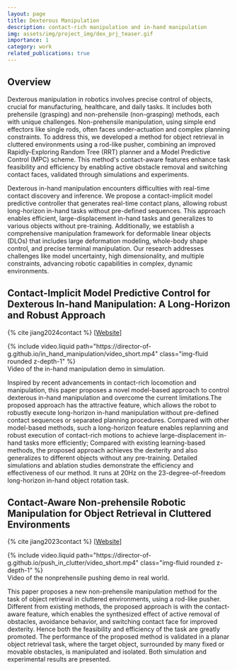 ```yaml
---
layout: page
title: Dexterous Manipulation
description: contact-rich manipulation and in-hand manipulation
img: assets/img/project_img/dex_prj_teaser.gif
importance: 1
category: work
related_publications: true
---
```


## Overview

Dexterous manipulation in robotics involves precise control of objects, crucial for manufacturing, healthcare, and daily tasks. It includes both prehensile (grasping) and non-prehensile (non-grasping) methods, each with unique challenges. Non-prehensile manipulation, using simple end effectors like single rods, often faces under-actuation and complex planning constraints. To address this, we developed a method for object retrieval in cluttered environments using a rod-like pusher, combining an improved Rapidly-Exploring Random Tree (RRT) planner and a Model Predictive Control (MPC) scheme. This method's contact-aware features enhance task feasibility and efficiency by enabling active obstacle removal and switching contact faces, validated through simulations and experiments.

Dexterous in-hand manipulation encounters difficulties with real-time contact discovery and inference. We propose a contact-implicit model predictive controller that generates real-time contact plans, allowing robust long-horizon in-hand tasks without pre-defined sequences. This approach enables efficient, large-displacement in-hand tasks and generalizes to various objects without pre-training. Additionally, we establish a comprehensive manipulation framework for deformable linear objects (DLOs) that includes large deformation modeling, whole-body shape control, and precise terminal manipulation. Our research addresses challenges like model uncertainty, high dimensionality, and multiple constraints, advancing robotic capabilities in complex, dynamic environments.

## Contact-Implicit Model Predictive Control for Dexterous In-hand Manipulation: A Long-Horizon and Robust Approach

{% cite jiang2024contact %}
[[Website](https://director-of-g.github.io/in_hand_manipulation/)]

<div class="row mt-3">
    <div class="col-sm mt-3 mt-md-0">
        {% include video.liquid path="https://director-of-g.github.io/in_hand_manipulation/video_short.mp4" class="img-fluid rounded z-depth-1" %}
    </div>
</div>
<div class="caption">
    Video of the in-hand manipulation demo in simulation.
</div>

Inspired by recent advancements in contact-rich locomotion and manipulation, this paper proposes a novel model-based approach to control dexterous in-hand manipulation and overcome the current limitations.The proposed approach has the attractive feature, which allows the robot to robustly execute long-horizon in-hand manipulation without pre-defined contact sequences or separated planning procedures. Compared with other model-based methods, such a long-horizon feature enables replanning and robust execution of contact-rich motions to achieve large-displacement in-hand tasks more efficiently; Compared with existing learning-based methods, the proposed approach achieves the dexterity and also generalizes to different objects without any pre-training. Detailed simulations and ablation studies demonstrate the efficiency and effectiveness of our method. It runs at 20Hz on the 23-degree-of-freedom long-horizon in-hand object rotation task.

## Contact-Aware Non-prehensile Robotic Manipulation for Object Retrieval in Cluttered Environments

{% cite jiang2023contact %}
[[Website](https://director-of-g.github.io/push_in_clutter/)]

<div class="row mt-3">
    <div class="col-sm mt-3 mt-md-0">
        {% include video.liquid path="https://director-of-g.github.io/push_in_clutter/video_short.mp4" class="img-fluid rounded z-depth-1" %}
    </div>
</div>
<div class="caption">
    Video of the nonprehensile pushing demo in real world.
</div>

This paper proposes a new non-prehensile manipulation method for the task of object retrieval in cluttered environments, using a rod-like pusher. Different from existing methods, the proposed approach is with the contact-aware feature, which enables the synthesized effect of active removal of obstacles, avoidance behavior, and switching contact face for improved dexterity. Hence both the feasibility and efficiency of the task are greatly promoted. The performance of the proposed method is validated in a planar object retrieval task, where the target object, surrounded by many fixed or movable obstacles, is manipulated and isolated. Both simulation and experimental results are presented.
